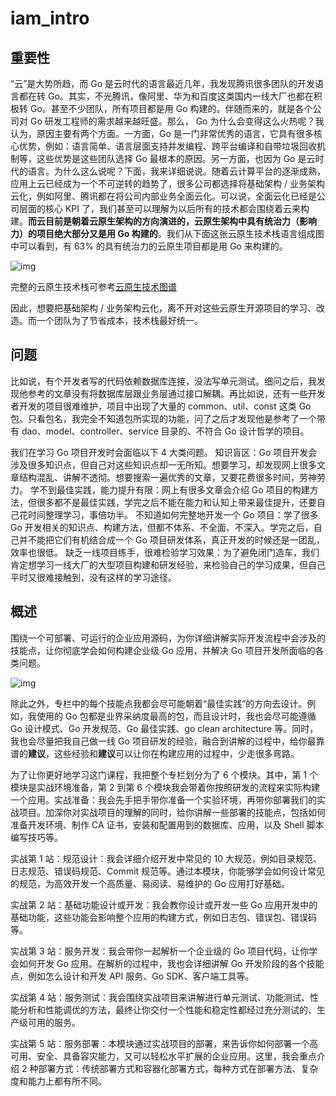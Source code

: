 # iam_intro

## 重要性
“云”是大势所趋，而 Go 是云时代的语言最近几年，我发现腾讯很多团队的开发语言都在转 Go。其实，不光腾讯，像阿里、华为和百度这类国内一线大厂也都在积极转 Go。甚至不少团队，所有项目都是用 Go 构建的。伴随而来的，就是各个公司对 Go 研发工程师的需求越来越旺盛。那么， Go 为什么会变得这么火热呢？我认为，原因主要有两个方面。一方面，Go 是一门非常优秀的语言，它具有很多核心优势，例如：语言简单、语言层面支持并发编程、跨平台编译和自带垃圾回收机制等，这些优势是这些团队选择 Go 最根本的原因。另一方面，也因为 Go 是云时代的语言。为什么这么说呢？下面，我来详细说说。随着云计算平台的逐渐成熟，应用上云已经成为一个不可逆转的趋势了，很多公司都选择将基础架构 / 业务架构云化，例如阿里、腾讯都在将公司内部业务全面云化。可以说，全面云化已经是公司层面的核心 KPI 了，我们甚至可以理解为以后所有的技术都会围绕着云来构建。**而云目前是朝着云原生架构的方向演进的，云原生架构中具有统治力（影响力）的项目绝大部分又是用 Go 构建的**。我们从下面这张云原生技术栈语言组成图中可以看到，有 63% 的具有统治力的云原生项目都是用 Go 来构建的。

![img](https://static001.geekbang.org/resource/image/c6/51/c608623543c26b8f088bea958856f551.png?wh=5703*4942)

完整的云原生技术栈可参考[云原生技术图谱](https://landscape.cncf.io/images/landscape.png)

因此，想要把基础架构 / 业务架构云化，离不开对这些云原生开源项目的学习、改造。而一个团队为了节省成本，技术栈最好统一。


## 问题
比如说，有个开发者写的代码依赖数据库连接，没法写单元测试。细问之后，我发现他参考的文章没有将数据库层跟业务层通过接口解耦。再比如说，还有一些开发者开发的项目很难维护，项目中出现了大量的 common、util、const 这类 Go 包。只看包名，我完全不知道包所实现的功能，问了之后才发现他是参考了一个带有 dao、model、controller、service 目录的、不符合 Go 设计哲学的项目。

我们在学习 Go 项目开发时会面临以下 4 大类问题。
知识盲区：Go 项目开发会涉及很多知识点，但自己对这些知识点却一无所知。想要学习，却发现网上很多文章结构混乱、讲解不透彻。想要搜索一遍优秀的文章，又要花费很多时间，劳神劳力。
学不到最佳实践，能力提升有限：网上有很多文章会介绍 Go 项目的构建方法，但很多都不是最佳实践，学完之后不能在能力和认知上带来最佳提升，还要自己花时间整理学习，事倍功半。
不知道如何完整地开发一个 Go 项目：学了很多 Go 开发相关的知识点、构建方法，但都不体系、不全面、不深入。学完之后，自己并不能把它们有机结合成一个 Go 项目研发体系，真正开发的时候还是一团乱，效率也很低。
缺乏一线项目练手，很难检验学习效果：为了避免闭门造车，我们肯定想学习一线大厂的大型项目构建和研发经验，来检验自己的学习成果，但自己平时又很难接触到，没有这样的学习途径。


## 概述
围绕一个可部署、可运行的企业应用源码，为你详细讲解实际开发流程中会涉及的技能点，让你彻底学会如何构建企业级 Go 应用，并解决 Go 项目开发所面临的各类问题。


![img](https://static001.geekbang.org/resource/image/c4/8c/c4a4bdfc103f193d292b54e44510f28c.jpg?wh=6375*2250)

除此之外，专栏中的每个技能点我都会尽可能朝着“最佳实践”的方向去设计。例如，我使用的 Go 包都是业界采纳度最高的包，而且设计时，我也会尽可能遵循 Go 设计模式、Go 开发规范、Go 最佳实践、go clean architecture 等。同时，我也会尽量把我自己做一线 Go 项目研发的经验，融合到讲解的过程中，给你最靠谱的**建议**，这些经验和**建议**可以让你在构建应用的过程中，少走很多弯路。


为了让你更好地学习这门课程，我把整个专栏划分为了 6 个模块。其中，第 1 个模块是实战环境准备，第 2 到第 6 个模块我会带着你按照研发的流程来实际构建一个应用。实战准备：我会先手把手带你准备一个实验环境，再带你部署我们的实战项目。加深你对实战项目的理解的同时，给你讲解一些部署的技能点，包括如何准备开发环境、制作 CA 证书，安装和配置用到的数据库、应用，以及 Shell 脚本编写技巧等。

实战第 1 站：规范设计：我会详细介绍开发中常见的 10 大规范，例如目录规范、日志规范、错误码规范、Commit 规范等。通过本模块，你能够学会如何设计常见的规范，为高效开发一个高质量、易阅读、易维护的 Go 应用打好基础。

实战第 2 站：基础功能设计或开发：我会教你设计或开发一些 Go 应用开发中的基础功能，这些功能会影响整个应用的构建方式，例如日志包、错误包、错误码等。

实战第 3 站：服务开发：我会带你一起解析一个企业级的 Go 项目代码，让你学会如何开发 Go 应用。在解析的过程中，我也会详细讲解 Go 开发阶段的各个技能点，例如怎么设计和开发 API 服务、Go SDK、客户端工具等。

实战第 4 站：服务测试：我会围绕实战项目来讲解进行单元测试、功能测试、性能分析和性能调优的方法，最终让你交付一个性能和稳定性都经过充分测试的、生产级可用的服务。

实战第 5 站：服务部署：本模块通过实战项目的部署，来告诉你如何部署一个高可用、安全、具备容灾能力，又可以轻松水平扩展的企业应用。这里，我会重点介绍 2 种部署方式：传统部署方式和容器化部署方式，每种方式在部署方法、复杂度和能力上都有所不同。


